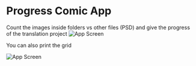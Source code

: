 # Progress Comic App
 Count the images inside folders vs other files (PSD) and give the progress of the translation project
![App Screen](https://i.imgur.com/CSkFGLA.png)

You can also print the grid

![App Screen](https://i.imgur.com/pZ2voSe.png)
